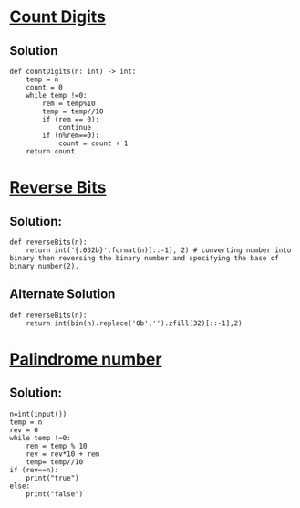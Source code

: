 # [Count Digits](https://www.codingninjas.com/studio/problems/count-digits_8416387?leftPanelTab=0)

## Solution
```
def countDigits(n: int) -> int:
    temp = n
    count = 0
    while temp !=0:
        rem = temp%10
        temp = temp//10
        if (rem == 0):
            continue
        if (n%rem==0):
            count = count + 1
    return count
```
# [Reverse Bits](https://www.codingninjas.com/studio/problems/reverse-bits_2181102?leftPanelTab=0)

## Solution:
```
def reverseBits(n):
    return int('{:032b}'.format(n)[::-1], 2) # converting number into binary then reversing the binary number and specifying the base of binary number(2).
```
## Alternate Solution
```
def reverseBits(n):
    return int(bin(n).replace('0b','').zfill(32)[::-1],2)
```
# [Palindrome number](https://www.codingninjas.com/studio/problems/palindrome-number_624662?utm_source=striver&utm_medium=website&utm_campaign=a_zcoursetuf&leftPanelTab=0)

## Solution:
```
n=int(input()) 
temp = n 
rev = 0
while temp !=0:
    rem = temp % 10
    rev = rev*10 + rem
    temp= temp//10
if (rev==n):
    print("true")
else:
    print("false")
```
